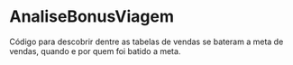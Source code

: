 # AnaliseBonusViagem
Código para descobrir dentre as tabelas de vendas se bateram a meta de vendas, quando e por quem foi batido a meta.
